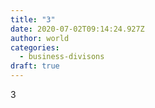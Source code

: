 ```yaml
---
title: "3"
date: 2020-07-02T09:14:24.927Z
author: world
categories:
  - business-divisons
draft: true
---
```

3
